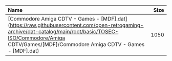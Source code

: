 |Name|Size|
|:---|---:|
|[Commodore Amiga CDTV - Games - [MDF].dat](https://raw.githubusercontent.com/open-retrogaming-archive/dat-catalog/main/root/basic/TOSEC-ISO/Commodore/Amiga CDTV/Games/[MDF]/Commodore Amiga CDTV - Games - [MDF].dat)|1050|
